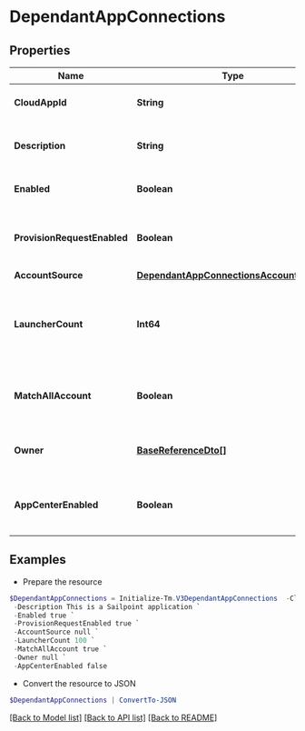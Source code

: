 # DependantAppConnections
## Properties

Name | Type | Description | Notes
------------ | ------------- | ------------- | -------------
**CloudAppId** | **String** | Id of the connected Application | [optional] 
**Description** | **String** | Description of the connected Application | [optional] 
**Enabled** | **Boolean** | Is the Application enabled | [optional] [default to $true]
**ProvisionRequestEnabled** | **Boolean** | Is Provisioning enabled for connected Application | [optional] [default to $true]
**AccountSource** | [**DependantAppConnectionsAccountSource**](DependantAppConnectionsAccountSource.md) |  | [optional] 
**LauncherCount** | **Int64** | The amount of launchers for connected Application (long type) | [optional] 
**MatchAllAccount** | **Boolean** | Is Provisioning enabled for connected Application | [optional] [default to $false]
**Owner** | [**BaseReferenceDto[]**](BaseReferenceDto.md) | The owner of the connected Application | [optional] 
**AppCenterEnabled** | **Boolean** | Is App Center enabled for connected Application | [optional] [default to $false]

## Examples

- Prepare the resource
```powershell
$DependantAppConnections = Initialize-Tm.V3DependantAppConnections  -CloudAppId 9e3cdd80edf84f119327df8bbd5bb5ac `
 -Description This is a Sailpoint application `
 -Enabled true `
 -ProvisionRequestEnabled true `
 -AccountSource null `
 -LauncherCount 100 `
 -MatchAllAccount true `
 -Owner null `
 -AppCenterEnabled false
```

- Convert the resource to JSON
```powershell
$DependantAppConnections | ConvertTo-JSON
```

[[Back to Model list]](../README.md#documentation-for-models) [[Back to API list]](../README.md#documentation-for-api-endpoints) [[Back to README]](../README.md)

